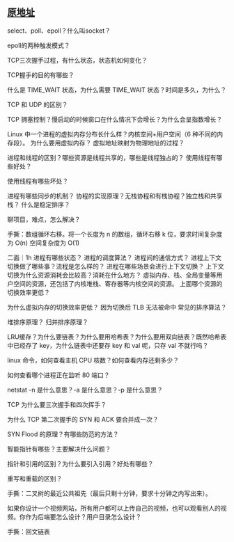 ## [原地址](https://leetcode.cn/circle/discuss/MDq50z/)

select、poll、epoll？什么叫socket？

epoll的两种触发模式？

TCP三次握手过程，有什么状态，状态机如何变化？

TCP握手的目的有哪些？

什么是 TIME_WAIT 状态，为什么需要 TIME_WAIT 状态？时间是多久，为什么？

TCP 和 UDP 的区别？

TCP 拥塞控制？慢启动的时候窗口在什么情况下会增长？为什么会呈指数增长？

Linux 中一个进程的虚拟内存分布长什么样？内核空间+用户空间（6 种不同的内存段）。
为什么要用虚拟内存？
虚拟地址映射为物理地址的过程？

进程和线程的区别？哪些资源是线程共享的，哪些是线程独占的？
使用线程有哪些好处？

使用线程有哪些坏处？

进程有哪些同步的机制？
协程的实现原理？无栈协程和有栈协程？独立栈和共享栈？
什么是稳定排序？

聊项目，难点，怎么解决？

手撕：数组循环右移。将一个长度为 n 的数组，循环右移 k 位，要求时间复杂度为 O(n) 空间复杂度为 O(1) 

二面｜1h
进程有哪些状态？
进程的调度算法？
进程间的通信方式？
进程上下文切换做了哪些事？流程是怎么样的？
进程在哪些场景会进行上下文切换？
上下文切换为什么资源消耗会比较高？消耗在什么地方？
虚拟内存、栈、全局变量等用户空间的资源，还包括了内核堆栈、寄存器等内核空间的资源。
上面哪个资源的切换效率更低？

为什么虚拟内存的切换效率更低？
因为切换后 TLB 无法被命中
常见的排序算法？

堆排序原理？
归并排序原理？

LRU缓存？为什么要链表？为什么要用哈希表？为什么要用双向链表？既然哈希表中已经存了 key，为什么链表中还要存 key 和 val 呢，只存 val 不就行吗？


linux 命令，如何查看主机 CPU 核数？如何查看内存还剩多少？

如何查看哪个进程正在监听 80 端口？

netstat -n 是什么意思？-a 是什么意思？-p 是什么意思？

TCP 为什么要三次握手和四次挥手？

为什么 TCP 第二次握手的 SYN 和 ACK 要合并成一次？

SYN Flood 的原理？有哪些防范的方法？

智能指针有哪些？主要解决什么问题？

指针和引用的区别？为什么要引入引用？好处有哪些？

重写和重载的区别？

手撕：二叉树的最近公共祖先（最后只剩十分钟，要求十分钟之内写出来）。

如果你设计一个视频网站，所有用户都可以上传自己的视频，也可以观看别人的视频。你作为后端要怎么设计？用户目录怎么设计？

手撕：回文链表



